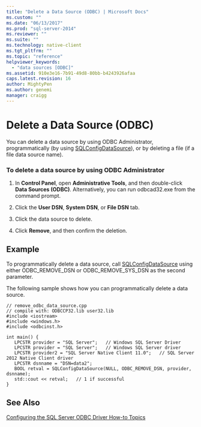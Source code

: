 ```yaml
---
title: "Delete a Data Source (ODBC) | Microsoft Docs"
ms.custom: ""
ms.date: "06/13/2017"
ms.prod: "sql-server-2014"
ms.reviewer: ""
ms.suite: ""
ms.technology: native-client
ms.tgt_pltfrm: ""
ms.topic: "reference"
helpviewer_keywords: 
  - "data sources [ODBC]"
ms.assetid: 910e3e16-7b91-49d8-80bb-b4243926afaa
caps.latest.revision: 16
author: MightyPen
ms.author: genemi
manager: craigg
---
```

# Delete a Data Source (ODBC)
  You can delete a data source by using ODBC Administrator, programmatically (by using [SQLConfigDataSource](../native-client-odbc-api/sqlconfigdatasource.md)), or by deleting a file (if a file data source name).  
  
### To delete a data source by using ODBC Administrator  
  
1.  In **Control Panel**, open **Administrative Tools**, and then double-click **Data Sources (ODBC)**. Alternatively, you can run odbcad32.exe from the command prompt.  
  
2.  Click the **User DSN**, **System DSN**, or **File DSN** tab.  
  
3.  Click the data source to delete.  
  
4.  Click **Remove**, and then confirm the deletion.  
  
## Example  
 To programmatically delete a data source, call [SQLConfigDataSource](../native-client-odbc-api/sqlconfigdatasource.md) using either ODBC_REMOVE_DSN or ODBC_REMOVE_SYS_DSN as the second parameter.  
  
 The following sample shows how you can programmatically delete a data source.  
  
```  
// remove_odbc_data_source.cpp  
// compile with: ODBCCP32.lib user32.lib  
#include <iostream>  
#include <windows.h>  
#include <odbcinst.h>  
  
int main() {   
   LPCSTR provider = "SQL Server";   // Windows SQL Server Driver  
   LPCSTR provider = "SQL Server";   // Windows SQL Server driver  
   LPCSTR provider2 = "SQL Server Native Client 11.0";   // SQL Server 2012 Native Client driver  
   LPCSTR dsnname = "DSN=data2";  
   BOOL retval = SQLConfigDataSource(NULL, ODBC_REMOVE_DSN, provider, dsnname);  
   std::cout << retval;   // 1 if successful  
}  
```  
  
## See Also  
 [Configuring the SQL Server ODBC Driver How-to Topics](../../database-engine/dev-guide/configuring-the-sql-server-odbc-driver-how-to-topics.md)  
  
  
